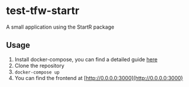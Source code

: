 # test-tfw-startr
A small application using the StartR package

## Usage

1. Install docker-compose, you can find a detailed guide [here](https://docs.docker.com/compose/install/)
2. Clone the repository
3. `docker-compose up`
4. You can find the frontend at [http://0.0.0.0:3000](http://0.0.0.0:3000)
